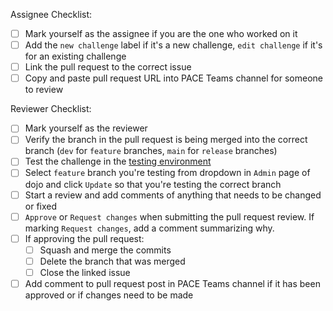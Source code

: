 Assignee Checklist:
- [ ] Mark yourself as the assignee if you are the one who worked on it
- [ ] Add the `new challenge` label if it's a new challenge, `edit challenge` if it's for an existing challenge
- [ ] Link the pull request to the correct issue
- [ ] Copy and paste pull request URL into PACE Teams channel for someone to review

Reviewer Checklist:
- [ ] Mark yourself as the reviewer
- [ ] Verify the branch in the pull request is being merged into the correct branch (`dev` for `feature` branches, `main` for `release` branches)
- [ ] Test the challenge in the [testing environment](http://pwncollege-testing.arl.madren.org/)
- [ ] Select `feature` branch you're testing from dropdown in `Admin` page of dojo and click `Update` so that you're testing the correct branch
- [ ] Start a review and add comments of anything that needs to be changed or fixed
- [ ] `Approve` or `Request changes` when submitting the pull request review. If marking `Request changes`, add a comment summarizing why.
- [ ] If approving the pull request:
  - [ ] Squash and merge the commits
  - [ ] Delete the branch that was merged
  - [ ] Close the linked issue
- [ ] Add comment to pull request post in PACE Teams channel if it has been approved or if changes need to be made